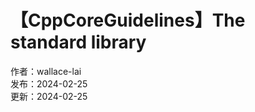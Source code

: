 # 【CppCoreGuidelines】The standard library

作者：wallace-lai <br/>
发布：2024-02-25 <br/>
更新：2024-02-25 <br/>